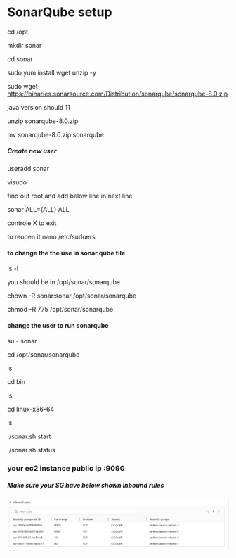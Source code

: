 <h1>SonarQube setup</h1>

cd /opt

mkdir sonar

cd sonar

sudo yum install wget unzip -y 

sudo wget https://binaries.sonarsource.com/Distribution/sonarqube/sonarqube-8.0.zip

java version should 11 

unzip sonarqube-8.0.zip

mv sonarqube-8.0.zip sonarqube

<h5> Create new user </h5>

useradd sonar

visudo 

find out root and add below line in next line 

sonar ALL=(ALL)   ALL

controle X to exit 

to reopen it nano /etc/sudoers

<h4>to change the  the use in sonar qube file </h4>

ls -l 

you should be in /opt/sonar/sonarqube

chown -R sonar:sonar /opt/sonar/sonarqube

chmod -R 775 /opt/sonar/sonarqube

<h4> change the user to run sonarqube </h4>

su - sonar 

cd /opt/sonar/sonarqube

ls 

cd bin 

ls 

cd linux-x86-64

ls 

./sonar.sh start

./sonar.sh status


<h3> your ec2 instance public ip :9090</h3>


<h5>Make sure your SG have below shown Inbound rules </h5>

![Make sure youe SG have below shown Inbound rules](pictures/security%20inbound.png?raw=true "Make sure youe SG have below shown Inbound rules")
















